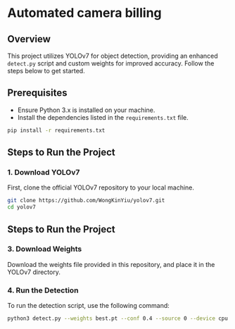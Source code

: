 # Automated camera billing

## Overview

This project utilizes YOLOv7 for object detection, providing an enhanced `detect.py` script and custom weights for improved accuracy. Follow the steps below to get started.

## Prerequisites

- Ensure Python 3.x is installed on your machine.
- Install the dependencies listed in the `requirements.txt` file.

```bash
pip install -r requirements.txt
```

## Steps to Run the Project

### 1. Download YOLOv7

First, clone the official YOLOv7 repository to your local machine.

```bash
git clone https://github.com/WongKinYiu/yolov7.git
cd yolov7
```
## Steps to Run the Project

### 3. Download Weights

Download the weights file provided in this repository, and place it in the YOLOv7 directory.

### 4. Run the Detection

To run the detection script, use the following command:

```bash
python3 detect.py --weights best.pt --conf 0.4 --source 0 --device cpu
```
